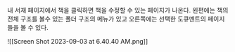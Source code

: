 내 서재 페이지에서 책을 클릭하면 책을 수정할 수 있는 페이지가 나온다.
왼편에는 책의 전체 구조를 볼수 있는 폴더 구조의 메뉴가 있고
오른쪽에는 선택한 도큐멘트의 페이지들을 볼 수 있다.

![[Screen Shot 2023-09-03 at 6.40.40 AM.png]]